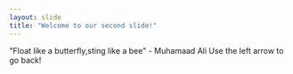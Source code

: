 ```yaml
---
layout: slide
title: "Welcome to our second slide!"
---
```

"Float like a butterfly,sting like a bee" - Muhamaad Ali
Use the left arrow to go back!
